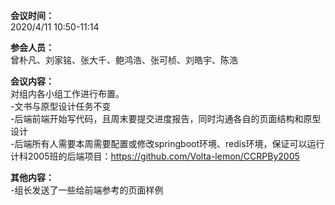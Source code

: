 **会议时间：**  
2020/4/11 10:50-11:14

**参会人员：**  
曾朴凡、刘家铭、张大千、鲍鸿浩、张可桢、刘皓宇、陈浩

**会议内容：**  
对组内各小组工作进行布置。  
-文书与原型设计任务不变  
-后端前端开始写代码，且周末要提交进度报告，同时沟通各自的页面结构和原型设计  
-后端所有人需要本周需要配置或修改springboot环境、redis环境，保证可以运行计科2005班的后端项目：https://github.com/Volta-lemon/CCRPBy2005

**其他内容：**  
-组长发送了一些给前端参考的页面样例